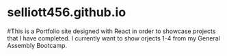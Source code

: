 # selliott456.github.io
#This is a Portfolio site designed with React in order to showcase projects that I have completed. 
I currently want to show orjects 1-4 from my General Assembly Bootcamp.